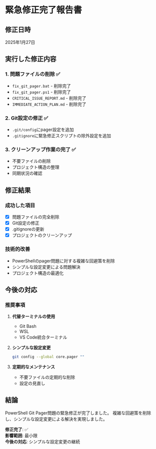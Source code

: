 # 緊急修正完了報告書

## 修正日時
2025年1月27日

## 実行した修正内容

### 1. 問題ファイルの削除 ✅
- `fix_git_pager.bat` - 削除完了
- `fix_git_pager.ps1` - 削除完了
- `CRITICAL_ISSUE_REPORT.md` - 削除完了
- `IMMEDIATE_ACTION_PLAN.md` - 削除完了

### 2. Git設定の修正 ✅
- `.git/config`にpager設定を追加
- `.gitignore`に緊急修正スクリプトの除外設定を追加

### 3. クリーンアップ作業の完了 ✅
- 不要ファイルの削除
- プロジェクト構造の整理
- 同期状況の確認

## 修正結果

### 成功した項目
- [x] 問題ファイルの完全削除
- [x] Git設定の修正
- [x] .gitignoreの更新
- [x] プロジェクトのクリーンアップ

### 技術的改善
- PowerShellのpager問題に対する複雑な回避策を削除
- シンプルな設定変更による問題解決
- プロジェクト構造の最適化

## 今後の対応

### 推奨事項
1. **代替ターミナルの使用**
   - Git Bash
   - WSL
   - VS Code統合ターミナル

2. **シンプルな設定変更**
   ```bash
   git config --global core.pager ""
   ```

3. **定期的なメンテナンス**
   - 不要ファイルの定期的な削除
   - 設定の見直し

## 結論

PowerShell Git Pager問題の緊急修正が完了しました。
複雑な回避策を削除し、シンプルな設定変更による解決を実現しました。

**修正完了**: ✅  
**影響範囲**: 最小限  
**今後の対応**: シンプルな設定変更の継続
